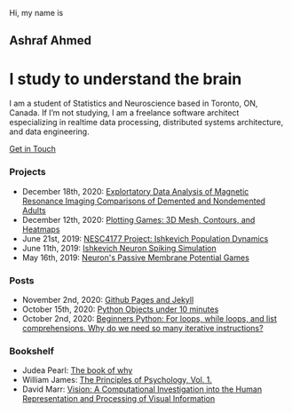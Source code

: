 Hi, my name is
## Ashraf Ahmed
# I study to understand the brain

I am a student of Statistics and Neuroscience based in Toronto, ON, Canada. If I’m not studying, I am a freelance software architect especializing in realtime data processing, distributed systems architecture, and data engineering.

[Get in Touch](mailto:z@ashahmed.io)  
### Projects

- December 18th, 2020: [Explortatory Data Analysis of Magnetic Resonance Imaging Comparisons of Demented and Nondemented Adults](https://github.com/RealAshrafAhmed/ashahmed.io/blob/main/colab/EDA1.ipynb)
- December 12th, 2020: [Plotting Games: 3D Mesh, Contours, and Heatmaps](https://github.com/RealAshrafAhmed/ashahmed.io/blob/main/colab/Plot_Games.ipynb)
- June 21st, 2019: [NESC4177 Project: Ishkevich Population Dynamics](https://github.com/RealAshrafAhmed/ashahmed.io/blob/main/colab/neurocomputing_project1.ipynb)
- June 11th, 2019: [Ishkevich Neuron Spiking Simulation](https://github.com/RealAshrafAhmed/ashahmed.io/blob/main/colab/Ishkevich_sim.ipynb)
- May 16th, 2019: [Neuron's Passive Membrane Potential Games](https://github.com/RealAshrafAhmed/ashahmed.io/blob/main/colab/passive_membrne.ipynb)

### Posts
- November 2nd, 2020: [Github Pages and Jekyll](_posts/2020-11-02-intro_github_page.md)
- October 15th, 2020: [Python Objects under 10 minutes](_posts/2020-10-02-python-objects-under-10-mins.md)
- October 2nd, 2020: [Beginners Python: For loops, while loops, and list comprehensions. Why do we need so many iterative instructions?](_posts/2020-10-02-for-while.md)

### Bookshelf
- Judea Pearl: [The book of why](https://www.amazon.ca/Book-Why-Science-Cause-Effect/dp/046509760X)
- William James: [The Principles of Psychology, Vol. 1.](https://www.amazon.ca/Principles-Psychology-Vol-1/dp/0486203816)
- David Marr: [Vision: A Computational Investigation into the Human Representation and Processing of Visual Information](https://www.amazon.ca/Book-Why-Science-Cause-Effect/dp/046509760X)
